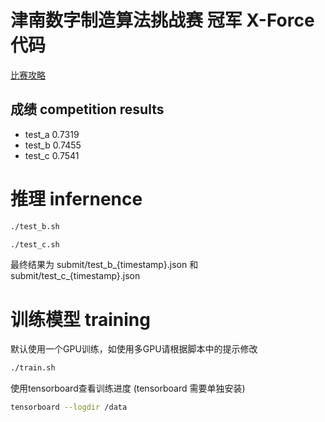 # 津南数字制造算法挑战赛 冠军 X-Force 代码

[比赛攻略](https://tianchi.aliyun.com/notebook-ai/detail?postId=57411)

## 成绩 competition results
* test_a 0.7319
* test_b 0.7455
* test_c 0.7541

# 推理 infernence

```sh
./test_b.sh

./test_c.sh
```

最终结果为 submit/test_b_{timestamp}.json 和  submit/test_c_{timestamp}.json


# 训练模型 training

默认使用一个GPU训练，如使用多GPU请根据脚本中的提示修改

```sh
./train.sh
```

使用tensorboard查看训练进度 (tensorboard 需要单独安装)
```sh
tensorboard --logdir /data
```


